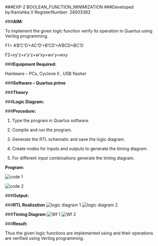 ###EXP-2 BOOLEAN_FUNCTION_MINIMIZATION
###Developed by:Kanishka.V RegisterNumber: 24003362

###**AIM:**

To implement the given logic function verify its operation in Quartus using Verilog programming.

F1= A’B’C’D’+AC’D’+B’CD’+A’BCD+BC’D 

F2=xy’z+x’y’z+w’xy+wx’y+wxy

###**Equipment Required:**

Hardware – PCs, Cyclone II , USB flasher

###**Software – Quartus prime**

###**Theory**

###**Logic Diagram:**

###**Procedure:**

1.	Type the program in Quartus software.

2.	Compile and run the program.

3.	Generate the RTL schematic and save the logic diagram.

4.	Create nodes for inputs and outputs to generate the timing diagram.

5.	For different input combinations generate the timing diagram.


**Program:**

![code 1](https://github.com/user-attachments/assets/429c1372-b52a-45b0-b2b2-002aaae3058c)

![code 2](https://github.com/user-attachments/assets/8a38576e-c442-4796-a195-d373dd12374f)


###**Output:**

###**RTL Realization**
![logic diagram 1](https://github.com/user-attachments/assets/b880e64b-c101-4114-a644-47b46a935be7)
![logic diagram 2](https://github.com/user-attachments/assets/76d8f10a-2a0f-4d73-aa03-534a72a1ac34)


###**Timing Diagram**
![Wf 1](https://github.com/user-attachments/assets/cad6c8ca-e66e-45c2-aaee-c2e045f1294c)
![Wf 2](https://github.com/user-attachments/assets/e6ca78e6-c2ac-47ea-9960-9544c7847884)


###**Result:**

Thus the given logic functions are implemented using and their operations are verified using Verilog programming.

